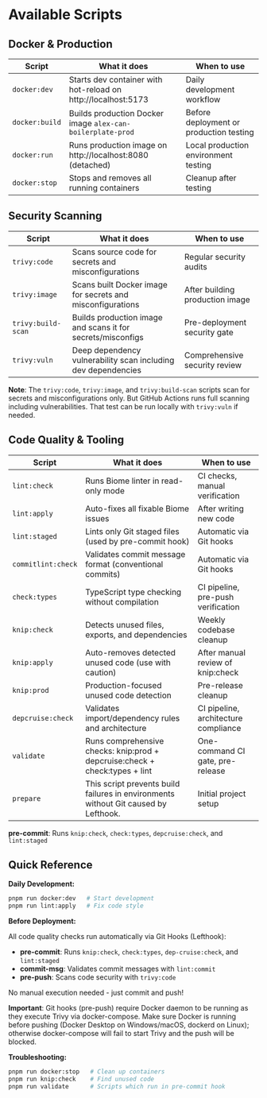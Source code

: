 # Available Scripts

## Docker & Production

| Script         | What it does                                                  | When to use                             |
|----------------|---------------------------------------------------------------|-----------------------------------------|
| `docker:dev`   | Starts dev container with hot-reload on http://localhost:5173 | Daily development workflow              |
| `docker:build` | Builds production Docker image `alex-can-boilerplate-prod`    | Before deployment or production testing |
| `docker:run`   | Runs production image on http://localhost:8080 (detached)     | Local production environment testing    |
| `docker:stop`  | Stops and removes all running containers                      | Cleanup after testing                   |

## Security Scanning

| Script             | What it does                                                  | When to use                     |
|--------------------|---------------------------------------------------------------|---------------------------------|
| `trivy:code`       | Scans source code for secrets and misconfigurations           | Regular security audits         |
| `trivy:image`      | Scans built Docker image for secrets and misconfigurations    | After building production image |
| `trivy:build-scan` | Builds production image and scans it for secrets/misconfigs   | Pre-deployment security gate    |
| `trivy:vuln`       | Deep dependency vulnerability scan including dev dependencies | Comprehensive security review   |

**Note**: The `trivy:code`, `trivy:image`, and `trivy:build-scan` scripts scan for secrets and misconfigurations only. But GitHub Actions runs full scanning including vulnerabilities. That test can be run locally with `trivy:vuln` if needed.

## Code Quality & Tooling

| Script             | What it does                                                                        | When to use                          |
|--------------------|-------------------------------------------------------------------------------------|--------------------------------------|
| `lint:check`       | Runs Biome linter in read-only mode                                                 | CI checks, manual verification       |
| `lint:apply`       | Auto-fixes all fixable Biome issues                                                 | After writing new code               |
| `lint:staged`      | Lints only Git staged files (used by pre-commit hook)                               | Automatic via Git hooks              |
| `commitlint:check` | Validates commit message format (conventional commits)                              | Automatic via Git hooks              |
| `check:types`      | TypeScript type checking without compilation                                        | CI pipeline, pre-push verification   |
| `knip:check`       | Detects unused files, exports, and dependencies                                     | Weekly codebase cleanup              |
| `knip:apply`       | Auto-removes detected unused code (use with caution)                                | After manual review of knip:check    |
| `knip:prod`        | Production-focused unused code detection                                            | Pre-release cleanup                  |
| `depcruise:check`  | Validates import/dependency rules and architecture                                  | CI pipeline, architecture compliance |
| `validate`         | Runs comprehensive checks: knip:prod + depcruise:check + check:types + lint         | One-command CI gate, pre-release     |
| `prepare`          | This script prevents build failures in environments without Git caused by Lefthook. | Initial project setup                |

**pre-commit**: Runs `knip:check`, `check:types`, `depcruise:check`, and `lint:staged`

## Quick Reference

**Daily Development:**

```bash
pnpm run docker:dev   # Start development
pnpm run lint:apply   # Fix code style
```

**Before Deployment:**

All code quality checks run automatically via Git Hooks (Lefthook):
- **pre-commit**: Runs `knip:check`, `check:types`, `dep-cruise:check`, and `lint:staged`
- **commit-msg**: Validates commit messages with `lint:commit`
- **pre-push**: Scans code security with `trivy:code`

No manual execution needed - just commit and push!

**Important**: Git hooks (pre-push) require Docker daemon to be running as they execute Trivy via docker-compose. Make sure Docker is running before pushing (Docker Desktop on Windows/macOS, dockerd on Linux); otherwise docker-compose will fail to start Trivy and the push will be blocked.

**Troubleshooting:**

```bash
pnpm run docker:stop   # Clean up containers
pnpm run knip:check    # Find unused code
pnpm run validate      # Scripts which run in pre-commit hook
```
